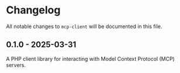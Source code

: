 # Changelog

All notable changes to `mcp-client` will be documented in this file.

## 0.1.0 - 2025-03-31

A PHP client library for interacting with Model Context Protocol (MCP) servers.
